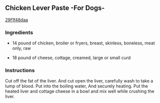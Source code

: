 ## Chicken Lever Paste -For Dogs-

[29f1f48daa](http://www.food.com/recipe/chicken-lever-paste-for-dogs-521412)

### Ingredients

 - 14 pound of chicken, broiler or fryers, breast, skinless, boneless, meat only, raw

 - 18 pound of cheese, cottage, creamed, large or small curd

### Instructions

Cut off the fat of the liver. And cut open the liver, carefully wash to take a lump of blood. Put into the boiling water, And securely heating. Put the heated liver and cottage cheese in a bowl and mix well while crushing the liver.